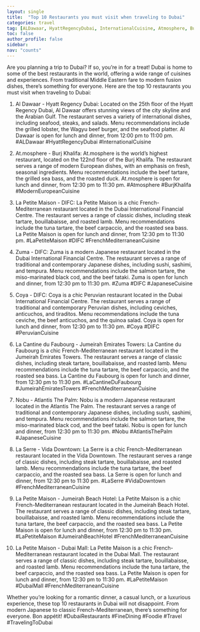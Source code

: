 ```yaml
---
layout: single
title:  "Top 10 Restaurants you must visit when traveling to Dubai"
categories: travel
tag: [ALDawaar, HyattRegencyDubai, InternationalCuisine, Atmosphere, BurjKhalifa, ModernEuropeanCuisine, LaPetiteMaison, DIFC, FrenchMediterraneanCuisine, Zuma, DIFC, JapaneseCuisine, Coya, DIFC, PeruvianCuisine, LaCantineDuFaubourg, JumeirahEmiratesTowers, FrenchMediterraneanCuisine, Nobu, AtlantisThePalm, JapaneseCuisine, LaSerre, VidaDowntown, FrenchMediterraneanCuisine, LaPetiteMaison, JumeirahBeachHotel, FrenchMediterraneanCuisine, LaPetiteMaison, DubaiMall, FrenchMediterraneanCuisine, DubaiRestaurants, FineDining, Foodie, Travel, TravelingToDubai]
toc: false
author_profile: false
sidebar:
nav: "counts"
---
```

            
Are you planning a trip to Dubai? If so, you’re in for a treat! Dubai is home to some of the best restaurants in the world, offering a wide range of cuisines and experiences. From traditional Middle Eastern fare to modern fusion dishes, there’s something for everyone. Here are the top 10 restaurants you must visit when traveling to Dubai:

1. Al Dawaar - Hyatt Regency Dubai: Located on the 25th floor of the Hyatt Regency Dubai, Al Dawaar offers stunning views of the city skyline and the Arabian Gulf. The restaurant serves a variety of international dishes, including seafood, steaks, and salads. Menu recommendations include the grilled lobster, the Wagyu beef burger, and the seafood platter. Al Dawaar is open for lunch and dinner, from 12:00 pm to 11:00 pm. #ALDawaar #HyattRegencyDubai #InternationalCuisine

2. At.mosphere - Burj Khalifa: At.mosphere is the world’s highest restaurant, located on the 122nd floor of the Burj Khalifa. The restaurant serves a range of modern European dishes, with an emphasis on fresh, seasonal ingredients. Menu recommendations include the beef tartare, the grilled sea bass, and the roasted duck. At.mosphere is open for lunch and dinner, from 12:30 pm to 11:30 pm. #Atmosphere #BurjKhalifa #ModernEuropeanCuisine

3. La Petite Maison - DIFC: La Petite Maison is a chic French-Mediterranean restaurant located in the Dubai International Financial Centre. The restaurant serves a range of classic dishes, including steak tartare, bouillabaisse, and roasted lamb. Menu recommendations include the tuna tartare, the beef carpaccio, and the roasted sea bass. La Petite Maison is open for lunch and dinner, from 12:30 pm to 11:30 pm. #LaPetiteMaison #DIFC #FrenchMediterraneanCuisine

4. Zuma - DIFC: Zuma is a modern Japanese restaurant located in the Dubai International Financial Centre. The restaurant serves a range of traditional and contemporary Japanese dishes, including sushi, sashimi, and tempura. Menu recommendations include the salmon tartare, the miso-marinated black cod, and the beef tataki. Zuma is open for lunch and dinner, from 12:30 pm to 11:30 pm. #Zuma #DIFC #JapaneseCuisine

5. Coya - DIFC: Coya is a chic Peruvian restaurant located in the Dubai International Financial Centre. The restaurant serves a range of traditional and contemporary Peruvian dishes, including ceviches, anticuchos, and tiraditos. Menu recommendations include the tuna ceviche, the beef anticuchos, and the quinoa salad. Coya is open for lunch and dinner, from 12:30 pm to 11:30 pm. #Coya #DIFC #PeruvianCuisine

6. La Cantine du Faubourg - Jumeirah Emirates Towers: La Cantine du Faubourg is a chic French-Mediterranean restaurant located in the Jumeirah Emirates Towers. The restaurant serves a range of classic dishes, including steak tartare, bouillabaisse, and roasted lamb. Menu recommendations include the tuna tartare, the beef carpaccio, and the roasted sea bass. La Cantine du Faubourg is open for lunch and dinner, from 12:30 pm to 11:30 pm. #LaCantineDuFaubourg #JumeirahEmiratesTowers #FrenchMediterraneanCuisine

7. Nobu - Atlantis The Palm: Nobu is a modern Japanese restaurant located in the Atlantis The Palm. The restaurant serves a range of traditional and contemporary Japanese dishes, including sushi, sashimi, and tempura. Menu recommendations include the salmon tartare, the miso-marinated black cod, and the beef tataki. Nobu is open for lunch and dinner, from 12:30 pm to 11:30 pm. #Nobu #AtlantisThePalm #JapaneseCuisine

8. La Serre - Vida Downtown: La Serre is a chic French-Mediterranean restaurant located in the Vida Downtown. The restaurant serves a range of classic dishes, including steak tartare, bouillabaisse, and roasted lamb. Menu recommendations include the tuna tartare, the beef carpaccio, and the roasted sea bass. La Serre is open for lunch and dinner, from 12:30 pm to 11:30 pm. #LaSerre #VidaDowntown #FrenchMediterraneanCuisine

9. La Petite Maison - Jumeirah Beach Hotel: La Petite Maison is a chic French-Mediterranean restaurant located in the Jumeirah Beach Hotel. The restaurant serves a range of classic dishes, including steak tartare, bouillabaisse, and roasted lamb. Menu recommendations include the tuna tartare, the beef carpaccio, and the roasted sea bass. La Petite Maison is open for lunch and dinner, from 12:30 pm to 11:30 pm. #LaPetiteMaison #JumeirahBeachHotel #FrenchMediterraneanCuisine

10. La Petite Maison - Dubai Mall: La Petite Maison is a chic French-Mediterranean restaurant located in the Dubai Mall. The restaurant serves a range of classic dishes, including steak tartare, bouillabaisse, and roasted lamb. Menu recommendations include the tuna tartare, the beef carpaccio, and the roasted sea bass. La Petite Maison is open for lunch and dinner, from 12:30 pm to 11:30 pm. #LaPetiteMaison #DubaiMall #FrenchMediterraneanCuisine

Whether you’re looking for a romantic dinner, a casual lunch, or a luxurious experience, these top 10 restaurants in Dubai will not disappoint. From modern Japanese to classic French-Mediterranean, there’s something for everyone. Bon appétit! #DubaiRestaurants #FineDining #Foodie #Travel #TravelingToDubai